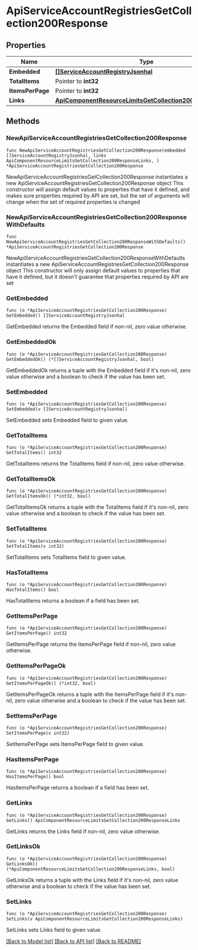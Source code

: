 # ApiServiceAccountRegistriesGetCollection200Response

## Properties

Name | Type | Description | Notes
------------ | ------------- | ------------- | -------------
**Embedded** | [**[]ServiceAccountRegistryJsonhal**](ServiceAccountRegistryJsonhal.md) |  | 
**TotalItems** | Pointer to **int32** |  | [optional] 
**ItemsPerPage** | Pointer to **int32** |  | [optional] 
**Links** | [**ApiComponentResourceLimitsGetCollection200ResponseLinks**](ApiComponentResourceLimitsGetCollection200ResponseLinks.md) |  | 

## Methods

### NewApiServiceAccountRegistriesGetCollection200Response

`func NewApiServiceAccountRegistriesGetCollection200Response(embedded []ServiceAccountRegistryJsonhal, links ApiComponentResourceLimitsGetCollection200ResponseLinks, ) *ApiServiceAccountRegistriesGetCollection200Response`

NewApiServiceAccountRegistriesGetCollection200Response instantiates a new ApiServiceAccountRegistriesGetCollection200Response object
This constructor will assign default values to properties that have it defined,
and makes sure properties required by API are set, but the set of arguments
will change when the set of required properties is changed

### NewApiServiceAccountRegistriesGetCollection200ResponseWithDefaults

`func NewApiServiceAccountRegistriesGetCollection200ResponseWithDefaults() *ApiServiceAccountRegistriesGetCollection200Response`

NewApiServiceAccountRegistriesGetCollection200ResponseWithDefaults instantiates a new ApiServiceAccountRegistriesGetCollection200Response object
This constructor will only assign default values to properties that have it defined,
but it doesn't guarantee that properties required by API are set

### GetEmbedded

`func (o *ApiServiceAccountRegistriesGetCollection200Response) GetEmbedded() []ServiceAccountRegistryJsonhal`

GetEmbedded returns the Embedded field if non-nil, zero value otherwise.

### GetEmbeddedOk

`func (o *ApiServiceAccountRegistriesGetCollection200Response) GetEmbeddedOk() (*[]ServiceAccountRegistryJsonhal, bool)`

GetEmbeddedOk returns a tuple with the Embedded field if it's non-nil, zero value otherwise
and a boolean to check if the value has been set.

### SetEmbedded

`func (o *ApiServiceAccountRegistriesGetCollection200Response) SetEmbedded(v []ServiceAccountRegistryJsonhal)`

SetEmbedded sets Embedded field to given value.


### GetTotalItems

`func (o *ApiServiceAccountRegistriesGetCollection200Response) GetTotalItems() int32`

GetTotalItems returns the TotalItems field if non-nil, zero value otherwise.

### GetTotalItemsOk

`func (o *ApiServiceAccountRegistriesGetCollection200Response) GetTotalItemsOk() (*int32, bool)`

GetTotalItemsOk returns a tuple with the TotalItems field if it's non-nil, zero value otherwise
and a boolean to check if the value has been set.

### SetTotalItems

`func (o *ApiServiceAccountRegistriesGetCollection200Response) SetTotalItems(v int32)`

SetTotalItems sets TotalItems field to given value.

### HasTotalItems

`func (o *ApiServiceAccountRegistriesGetCollection200Response) HasTotalItems() bool`

HasTotalItems returns a boolean if a field has been set.

### GetItemsPerPage

`func (o *ApiServiceAccountRegistriesGetCollection200Response) GetItemsPerPage() int32`

GetItemsPerPage returns the ItemsPerPage field if non-nil, zero value otherwise.

### GetItemsPerPageOk

`func (o *ApiServiceAccountRegistriesGetCollection200Response) GetItemsPerPageOk() (*int32, bool)`

GetItemsPerPageOk returns a tuple with the ItemsPerPage field if it's non-nil, zero value otherwise
and a boolean to check if the value has been set.

### SetItemsPerPage

`func (o *ApiServiceAccountRegistriesGetCollection200Response) SetItemsPerPage(v int32)`

SetItemsPerPage sets ItemsPerPage field to given value.

### HasItemsPerPage

`func (o *ApiServiceAccountRegistriesGetCollection200Response) HasItemsPerPage() bool`

HasItemsPerPage returns a boolean if a field has been set.

### GetLinks

`func (o *ApiServiceAccountRegistriesGetCollection200Response) GetLinks() ApiComponentResourceLimitsGetCollection200ResponseLinks`

GetLinks returns the Links field if non-nil, zero value otherwise.

### GetLinksOk

`func (o *ApiServiceAccountRegistriesGetCollection200Response) GetLinksOk() (*ApiComponentResourceLimitsGetCollection200ResponseLinks, bool)`

GetLinksOk returns a tuple with the Links field if it's non-nil, zero value otherwise
and a boolean to check if the value has been set.

### SetLinks

`func (o *ApiServiceAccountRegistriesGetCollection200Response) SetLinks(v ApiComponentResourceLimitsGetCollection200ResponseLinks)`

SetLinks sets Links field to given value.



[[Back to Model list]](../README.md#documentation-for-models) [[Back to API list]](../README.md#documentation-for-api-endpoints) [[Back to README]](../README.md)



